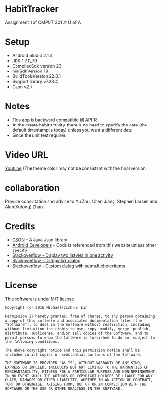 # HabitTracker
Assignment 1 of CMPUT 301 at U of A

# Setup
* Android Studio 2.1.3
* JDK 1.7.0_79
* CompiledSdk version 23
* minSdkVersion 18
* BuildToolsVersion 22.0.1
* Support library v7.23.4
* Gson v2.7

# Notes
* This app is backward compatible till API 18.
* At the create habit activity, there is no need to specify the date (the default timestamp is today) unless you want a different date
* Since the unit test requires

# Video URL
[Youtube](https://youtu.be/zyDS62nzuaE) (The theme color may not be consistent with the final version)

# collaboration
Provide consultation and advice to Yu Zhu, Chen Jiang, Stephen Larsen and Alan(Xutong) Zhao.

# Credits
* [GSON](https://github.com/google/gson) - A Java Json library
* [Android Developers](https://developer.android.com/index.html) - Code is referenced from this website unless other specify
* [Stackoverflow - Display two listvies in one activity](http://stackoverflow.com/questions/17693578/android-how-to-display-2-listviews-in-one-activity-one-after-the-other)
* [Stackoverflow - Datepicker dialog](http://stackoverflow.com/questions/18267091/open-a-datepickerdialog-on-click-of-edittext-takes-two-clicks)
* [Stackoverflow - Custom dialog with setmultichoiceitems](http://stackoverflow.com/questions/13858974/custom-dialog-with-setmultichoiceitems)

# License
This software is under [MIT license](https://opensource.org/licenses/MIT)
```
Copyright (c) 2016 Michael(Zichun) Lin

Permission is hereby granted, free of charge, to any person obtaining a copy of this software and associated documentation files (the "Software"), to deal in the Software without restriction, including without limitation the rights to use, copy, modify, merge, publish, distribute, sublicense, and/or sell copies of the Software, and to permit persons to whom the Software is furnished to do so, subject to the following conditions:

The above copyright notice and this permission notice shall be included in all copies or substantial portions of the Software.

THE SOFTWARE IS PROVIDED "AS IS", WITHOUT WARRANTY OF ANY KIND, EXPRESS OR IMPLIED, INCLUDING BUT NOT LIMITED TO THE WARRANTIES OF MERCHANTABILITY, FITNESS FOR A PARTICULAR PURPOSE AND NONINFRINGEMENT. IN NO EVENT SHALL THE AUTHORS OR COPYRIGHT HOLDERS BE LIABLE FOR ANY CLAIM, DAMAGES OR OTHER LIABILITY, WHETHER IN AN ACTION OF CONTRACT, TORT OR OTHERWISE, ARISING FROM, OUT OF OR IN CONNECTION WITH THE SOFTWARE OR THE USE OR OTHER DEALINGS IN THE SOFTWARE.
```
